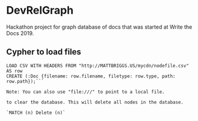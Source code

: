 # DevRelGraph

Hackathon project for graph  database of docs that was started at Write the Docs 2019.

## Cypher to load files

```USING PERIODIC COMMIT
LOAD CSV WITH HEADERS FROM "http://MATTBRIGGS.US/mycdn/nodefile.csv" AS row
CREATE (:Doc {filename: row.filename, filetype: row.type, path: row.path});```

Note: You can also use "file:///" to point to a local file.

to clear the database. This will delete all nodes in the database.

`MATCH (n) Delete (n)`